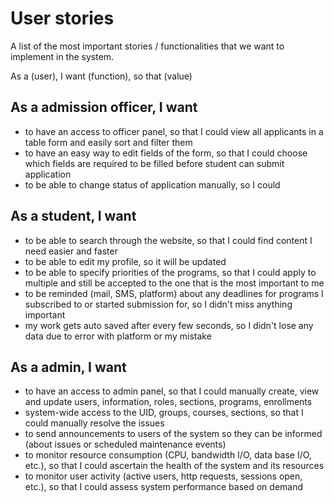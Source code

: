 # User stories
A list of the most important stories / functionalities that we want to implement in the system.

As a (user), I want (function), so that (value)


## As a admission officer, I want
*  to have an access to officer panel, so that I could view all applicants in a table form and easily sort and filter them
*  to have an easy way to edit fields of the form, so that I could choose which fields are required to be filled before student can submit application
* to be able to change status of application manually, so I could

## As a student, I want
*  to be able to search through the website, so that I could find content I need easier and faster
*  to be able to edit my profile, so it will be updated
*  to be able to specify priorities of the programs, so that I could apply to multiple and still be accepted to the one that is the most important to me
* to be reminded (mail, SMS, platform) about any deadlines for programs I subscribed to or started submission for, so I didn't miss anything important
* my work gets auto saved after every few seconds, so I didn't lose any data due to error with platform or my mistake

## As a admin, I want
* to have an access to admin panel, so that I could manually create, view and update users, information, roles, sections, programs, enrollments
* system-wide access to the UID, groups, courses, sections, so that I could manually resolve the issues
* to send announcements to users of the system so they can be informed (about issues or scheduled maintenance events)
* to monitor resource consumption (CPU, bandwidth I/O, data base I/O, etc.), so that I could ascertain the health of the system and its resources
* to monitor user activity (active users, http requests, sessions open, etc.), so that I could assess system performance based on demand
